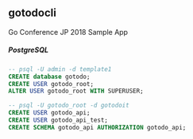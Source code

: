 ## gotodocli

Go Conference JP 2018 Sample App

##### PostgreSQL

```sql
-- psql -U admin -d template1
CREATE database gotodo;
CREATE USER gotodo_root;
ALTER USER gotodo_root WITH SUPERUSER;
```

```sql
-- psql -U gotodo_root -d gotodoit
CREATE USER gotodo_api;
CREATE USER gotodo_api_test;
CREATE SCHEMA gotodo_api AUTHORIZATION gotodo_api;
```
